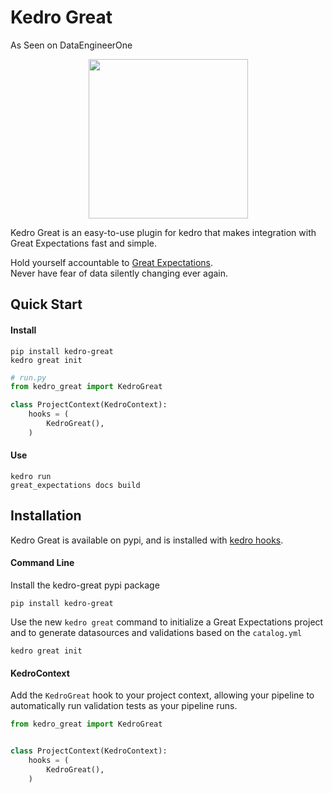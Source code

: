 # Kedro Great

As Seen on DataEngineerOne

<p align="center">
  <img width="255" src="https://github.com/tamsanh/kedro-great/blob/master/images/great.png">
</p>


Kedro Great is an easy-to-use plugin for kedro that makes integration with Great Expectations fast and simple.

Hold yourself accountable to [Great Expectations](https://github.com/great-expectations/great_expectations).  
Never have fear of data silently changing ever again.

## Quick Start

#### Install
```console
pip install kedro-great
kedro great init
```

```python
# run.py
from kedro_great import KedroGreat

class ProjectContext(KedroContext):
    hooks = (
        KedroGreat(),
    )
```

#### Use

```console
kedro run
great_expectations docs build
```

## Installation

Kedro Great is available on pypi, and is installed with [kedro hooks](https://kedro.readthedocs.io/en/latest/04_user_guide/15_hooks.html).

#### Command Line

Install the kedro-great pypi package

```console
pip install kedro-great
```

Use the new `kedro great` command to initialize a Great Expectations project and to generate datasources and validations based on the `catalog.yml`
```console
kedro great init
```

#### KedroContext

Add the `KedroGreat` hook to your project context, allowing your pipeline to automatically run validation tests as your pipeline runs.

```python
from kedro_great import KedroGreat


class ProjectContext(KedroContext):
    hooks = (
        KedroGreat(),
    )
```
